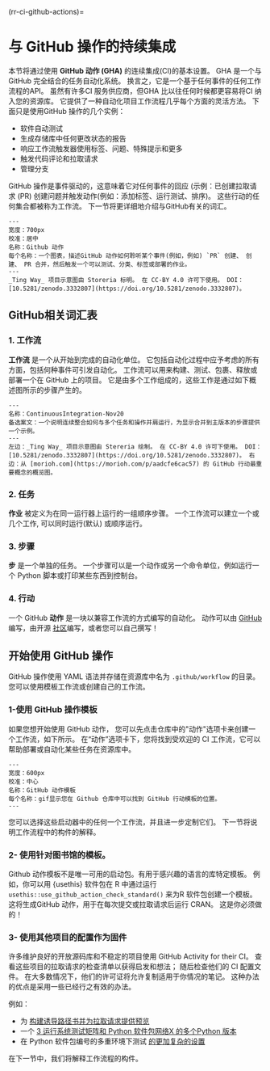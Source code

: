 (rr-ci-github-actions)=
# 与 GitHub 操作的持续集成

本节将通过使用 **GitHub 动作 (GHA)** 的连续集成(CI)的基本设置。 GHA 是一个与GitHub 完全结合的任务自动化系统。 换言之，它是一个基于任何事件的任何工作流程的API。 虽然有许多CI 服务供应商，但GHA 比以往任何时候都更容易将CI 纳入您的资源库。 它提供了一种自动化项目工作流程几乎每个方面的灵活方法。 下面只是使用GitHub 操作的几个实例：

- 软件自动测试
- 生成存储库中任何更改状态的报告
- 响应工作流触发器使用标签、问题、特殊提示和更多
- 触发代码评论和拉取请求
- 管理分支

GitHub 操作是事件驱动的，这意味着它对任何事件的回应 (示例：已创建拉取请求 (PR) 创建问题并触发动作(例如：添加标签、运行测试、排序)。 这些行动的任何集合都被称为工作流。 下一节将更详细地介绍与GitHub有关的词汇。

```{figure} ../../figures/github-actions.jpg
---
宽度：700px
校准：居中
名称：Github 动作
每个名称：一个图表，描述GitHub 动作如何聆听某个事件(例如，例如) `PR` 创建、 创建、 PR 合并，然后触发一个可以测试、分类、标签或部署的作业。
---
_Ting Way_ 项目示意图由 Storeria 标明。 在 CC-BY 4.0 许可下使用。 DOI：[10.5281/zenodo.3332807](https://doi.org/10.5281/zenodo.3332807)。
```
## GitHub相关词汇表

### 1. 工作流

**工作流** 是一个从开始到完成的自动化单位。 它包括自动化过程中应予考虑的所有方面，包括何种事件可引发自动化。 工作流可以用来构建、测试、包裹、释放或部署一个在 GitHub 上的项目。 它是由多个工作组成的，这些工作是通过如下概述图所示的步骤产生的。

```{figure} ../../figures/ci-01.png
---
名称：ContinuousIntegration-Nov20
备选案文：一个说明连续整合如何与多个任务和操作并肩运行，为显示合并到主版本的步骤提供一个示例。
---
左边：_Ting Way_ 项目示意图由 Stereria 绘制。 在 CC-BY 4.0 许可下使用。 DOI：[10.5281/zenodo.3332807](https://doi.org/10.5281/zenodo.3332807)。 右边：从 [morioh.com](https://morioh.com/p/aadcfe6cac57) 的 GitHub 行动最重要概念的概览图。
```

### 2. 任务

**作业** 被定义为在同一运行器上运行的一组顺序步骤。 一个工作流可以建立一个或几个工作, 可以同时运行(默认) 或顺序运行。

### 3. 步骤

**步** 是一个单独的任务。 一个步骤可以是一个动作或另一个命令单位，例如运行一个 Python 脚本或打印某些东西到控制台。

### 4. 行动

一个 GitHub **动作** 是一块以兼容工作流的方式编写的自动化。 动作可以由 [GitHub](https://github.com/actions)编写，由开源 [社区](https://github.com/sdras/awesome-actions)编写，或者您可以自己撰写！

## 开始使用 GitHub 操作

GitHub 操作使用 YAML 语法并存储在资源库中名为 `.github/workflow` 的目录。 您可以使用模板工作流或创建自己的工作流。


### 1-使用 GitHub 操作模板

如果您想开始使用 GitHub 动作， 您可以先点击仓库中的"动作"选项卡来创建一个工作流，如下所示。 在“动作”选项卡下，您将找到受欢迎的 CI 工作流，它可以帮助部署或自动化某些任务在资源库中。

```{figure} ../../figures/gifs/start_ghactions.gif
---
宽度：600px
校准：中心
名称：GitHub 动作模板
每个名称：gif显示您在 Github 仓库中可以找到 GitHub 行动模板的位置。
---
```
您可以选择这些启动器中的任何一个工作流，并且进一步定制它们。  下一节将说明工作流程中的构件的解释。


### 2- 使用针对图书馆的模板。


Github 动作模板不是唯一可用的启动包。有用于感兴趣的语言的库特定模板。 例如，你可以用  {usethis} 软件包在 R 中通过运行 `usethis::use_github_action_check_standard()` 来为R 软件包创建一个模板。 这将生成GitHub 动作，用于在每次提交或拉取请求后运行 CRAN。 这是你必须做的！


### 3- 使用其他项目的配置作为固件

许多维护良好的开放源码库和不稳定的项目使用 GitHub Activity for their CI。 查看这些项目的拉取请求的检查清单以获得启发和想法； 随后检查他们的 CI 配置文件。 在大多数情况下，他们的许可证将允许复制适用于你情况的笔记。 这种办法的优点是采用一些已经行之有效的办法。

例如：

- 为 [构建诱导路径书并为拉取请求提供预览](https://github.com/alan-turing-institute/the-turing-way/blob/main/.github/workflows/ci.yml)
- 一个 [3 运行系统测试矩阵和 Python 软件包网络X 的多个Python 版本](https://github.com/networkx/networkx/blob/main/.github/workflows/test.yml)
- 在 Python 软件包编号的多重环境下测试 [的更加复杂的设置](https://github.com/numpy/numpy/blob/main/.github/workflows/build_test.yml)


在下一节中，我们将解释工作流程的构件。

<!-- (I'll explain each vocab separately using diagrams made with adobe illustrator) -->

